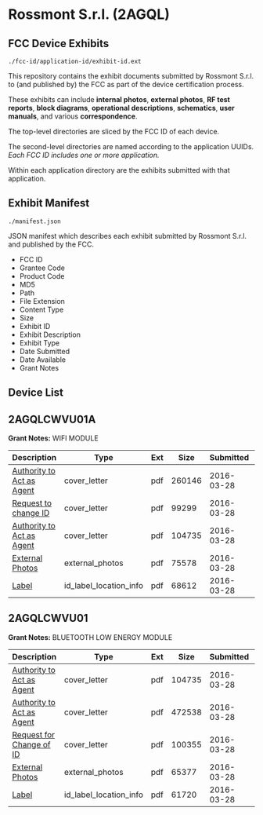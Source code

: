 # Rossmont S.r.l. (2AGQL)
## FCC Device Exhibits

```
./fcc-id/application-id/exhibit-id.ext
```

This repository contains the exhibit documents submitted by Rossmont S.r.l. to (and published by) the FCC as part of the device certification process.

These exhibits can include **internal photos**, **external photos**, **RF test reports**, **block diagrams**, **operational descriptions**, **schematics**, **user manuals**, and various **correspondence**.

The top-level directories are sliced by the FCC ID of each device.

The second-level directories are named according to the application UUIDs. *Each FCC ID includes one or more application.*

Within each application directory are the exhibits submitted with that application. 

## Exhibit Manifest

```
./manifest.json
```

JSON manifest which describes each exhibit submitted by Rossmont S.r.l. and published by the FCC.

- FCC ID
- Grantee Code
- Product Code
- MD5
- Path
- File Extension
- Content Type
- Size
- Exhibit ID
- Exhibit Description
- Exhibit Type
- Date Submitted
- Date Available
- Grant Notes

## Device List
## 2AGQLCWVU01A
**Grant Notes:** WIFI MODULE

| Description | Type | Ext | Size | Submitted | Available |
| ----------- | ---- | --- | ---- | --------- | --------- |
| [Authority to Act as Agent](2AGQLCWVU01A/2e1d95160ad36301ab74c0a4520e6964/2943149.pdf) | cover_letter | pdf | 260146 | 2016-03-28 | 2016-03-29 |
| [Request to change ID](2AGQLCWVU01A/2e1d95160ad36301ab74c0a4520e6964/2943150.pdf) | cover_letter | pdf | 99299 | 2016-03-28 | 2016-03-29 |
| [Authority to Act as Agent](2AGQLCWVU01A/2e1d95160ad36301ab74c0a4520e6964/2943151.pdf) | cover_letter | pdf | 104735 | 2016-03-28 | 2016-03-29 |
| [External Photos](2AGQLCWVU01A/2e1d95160ad36301ab74c0a4520e6964/2943152.pdf) | external_photos | pdf | 75578 | 2016-03-28 | 2016-03-29 |
| [Label](2AGQLCWVU01A/2e1d95160ad36301ab74c0a4520e6964/2943153.pdf) | id_label_location_info | pdf | 68612 | 2016-03-28 | 2016-03-29 |
## 2AGQLCWVU01
**Grant Notes:** BLUETOOTH LOW ENERGY MODULE

| Description | Type | Ext | Size | Submitted | Available |
| ----------- | ---- | --- | ---- | --------- | --------- |
| [Authority to Act as Agent](2AGQLCWVU01/2b3580353cd9c066ef614318b2b519f5/2943151.pdf) | cover_letter | pdf | 104735 | 2016-03-28 | 2016-03-29 |
| [Authority to Act as Agent](2AGQLCWVU01/2b3580353cd9c066ef614318b2b519f5/2943174.pdf) | cover_letter | pdf | 472538 | 2016-03-28 | 2016-03-29 |
| [Request for Change of ID](2AGQLCWVU01/2b3580353cd9c066ef614318b2b519f5/2943175.pdf) | cover_letter | pdf | 100355 | 2016-03-28 | 2016-03-29 |
| [External Photos](2AGQLCWVU01/2b3580353cd9c066ef614318b2b519f5/2943176.pdf) | external_photos | pdf | 65377 | 2016-03-28 | 2016-03-29 |
| [Label](2AGQLCWVU01/2b3580353cd9c066ef614318b2b519f5/2943177.pdf) | id_label_location_info | pdf | 61720 | 2016-03-28 | 2016-03-29 |
